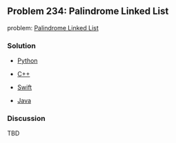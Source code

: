 ## Problem 234: Palindrome Linked List

problem: [Palindrome Linked List](https://leetcode.com/problems/palindrome-linked-list/description/)

### Solution

- [Python](../python/problem234.py)

- [C++](../cpp/problem234.cpp)

- [Swift](../swift/problem234.swift)

- [Java](../java/problem234.java)

### Discussion

TBD

